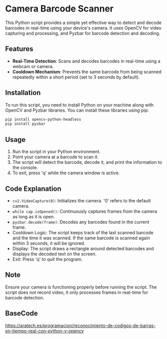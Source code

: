 
# Camera Barcode Scanner

This Python script provides a simple yet effective way to detect and decode barcodes in real-time using your device's camera. It uses OpenCV for video capturing and processing, and Pyzbar for barcode detection and decoding.

## Features
- **Real-Time Detection**: Scans and decodes barcodes in real-time using a webcam or camera.
- **Cooldown Mechanism**: Prevents the same barcode from being scanned repeatedly within a short period (set to 3 seconds by default).

## Installation

To run this script, you need to install Python on your machine along with OpenCV and Pyzbar libraries. You can install these libraries using pip:

```bash
pip install opencv-python-headless
pip install pyzbar
```

## Usage

1. Run the script in your Python environment.
2. Point your camera at a barcode to scan it.
3. The script will detect the barcode, decode it, and print the information to the console.
4. To exit, press 'q' while the camera window is active.

## Code Explanation

- `cv2.VideoCapture(0)`: Initializes the camera. '0' refers to the default camera.
- `while cap.isOpened()`: Continuously captures frames from the camera as long as it is open.
- `pyzbar.decode(frame)`: Decodes any barcodes found in the current frame.
- Cooldown Logic: The script keeps track of the last scanned barcode and the time it was scanned. If the same barcode is scanned again within 3 seconds, it will be ignored.
- Display: The script draws a rectangle around detected barcodes and displays the decoded text on the screen.
- Exit: Press 'q' to quit the program.

## Note
Ensure your camera is functioning properly before running the script. The script does not record video, it only processes frames in real-time for barcode detection.

## BaseCode
https://aratech.es/programacion/reconocimiento-de-codigos-de-barras-en-tiempo-real-con-python-y-opencv
